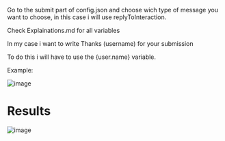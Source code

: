 Go to the submit part of config.json and choose wich type of message you want to choose, in this case i will use replyToInteraction.

Check Explainations.md for all variables

In my case i want to write Thanks (username) for your submission

To do this i will have to use the {user.name} variable.

Example:

![image](https://user-images.githubusercontent.com/55946112/162887259-57123da7-88c5-48a3-84c3-8dfaf208d8ec.png)


# Results

![image](https://user-images.githubusercontent.com/55946112/162887367-a6a60b8c-7d76-4c74-8f01-f03e35c82045.png)
